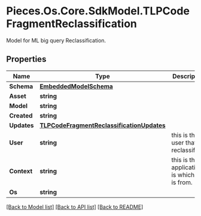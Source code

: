 # Pieces.Os.Core.SdkModel.TLPCodeFragmentReclassification
Model for ML big query Reclassification.

## Properties

Name | Type | Description | Notes
------------ | ------------- | ------------- | -------------
**Schema** | [**EmbeddedModelSchema**](EmbeddedModelSchema.md) |  | [optional] 
**Asset** | **string** |  | 
**Model** | **string** |  | 
**Created** | **string** |  | 
**Updates** | [**TLPCodeFragmentReclassificationUpdates**](TLPCodeFragmentReclassificationUpdates.md) |  | 
**User** | **string** | this is the user that is reclassifying | 
**Context** | **string** | this is the application is which this is from. | 
**Os** | **string** |  | 

[[Back to Model list]](../README.md#documentation-for-models) [[Back to API list]](../README.md#documentation-for-api-endpoints) [[Back to README]](../README.md)

